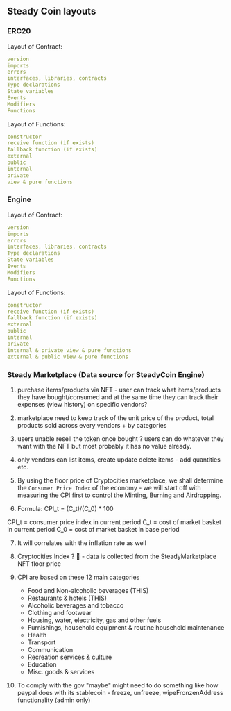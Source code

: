 ## Steady Coin layouts

### ERC20
Layout of Contract:

```yaml
version
imports
errors
interfaces, libraries, contracts
Type declarations
State variables
Events
Modifiers
Functions
```

Layout of Functions:

```yaml
constructor
receive function (if exists)
fallback function (if exists)
external
public
internal
private
view & pure functions
```

### Engine
Layout of Contract:

```yaml
version
imports
errors
interfaces, libraries, contracts
Type declarations
State variables
Events
Modifiers
Functions
```

Layout of Functions:

```yaml
constructor
receive function (if exists)
fallback function (if exists)
external
public
internal
private
internal & private view & pure functions
external & public view & pure functions
```

### Steady Marketplace (Data source for SteadyCoin Engine)

1. purchase items/products via NFT - user can track what items/products they have bought/consumed and at the same time they can track their expenses (view history) on specific vendors?

2. marketplace need to keep track of the unit price of the product, total products sold across every vendors + by categories

3. users unable resell the token once bought ? users can do whatever they want with the NFT but most probably it has no value already.

4. only vendors can list items, create update delete items - add quantities etc. 

5. By using the floor price of Cryptocities marketplace, we shall determine the `Consumer Price Index` of the economy - we will start off with measuring the CPI first to control the Minting, Burning and Airdropping.

6. Formula: CPI_t = (C_t)/(C_0) * 100

CPI_t	=	consumer price index in current period
C_t	=	cost of market basket in current period
C_0	=	cost of market basket in base period

7. It will correlates with the inflation rate as well

8. Cryptocities Index ? 👀  - data is collected from the SteadyMarketplace NFT floor price

9. CPI are based on these 12 main categories
    - Food and Non-alcoholic beverages (THIS)
    - Restaurants & hotels (THIS)
    - Alcoholic beverages and tobacco
    - Clothing and footwear
    - Housing, water, electricity, gas and other fuels
    - Furnishings, household equipment & routine household maintenance
    - Health
    - Transport
    - Communication
    - Recreation services & culture
    - Education
    - Misc. goods & services

10. To comply with the gov "maybe" might need to do something like how paypal does with its stablecoin - freeze, unfreeze, wipeFronzenAddress functionality (admin only) 
